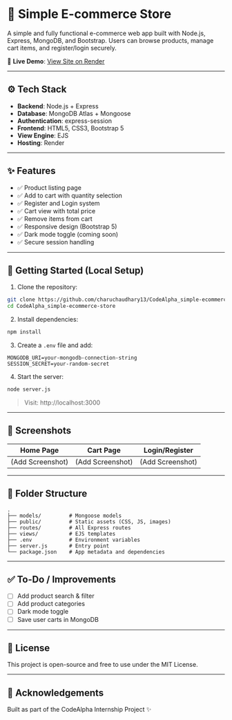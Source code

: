 
# 🛒 Simple E-commerce Store

A simple and fully functional e-commerce web app built with Node.js, Express, MongoDB, and Bootstrap. Users can browse products, manage cart items, and register/login securely.

🔗 **Live Demo**: [View Site on Render](https://codealpha-simple-ecommerce-store.onrender.com)

---

## ⚙️ Tech Stack

- **Backend**: Node.js + Express
- **Database**: MongoDB Atlas + Mongoose
- **Authentication**: express-session
- **Frontend**: HTML5, CSS3, Bootstrap 5
- **View Engine**: EJS
- **Hosting**: Render

---

## ✨ Features

- ✅ Product listing page
- ✅ Add to cart with quantity selection
- ✅ Register and Login system
- ✅ Cart view with total price
- ✅ Remove items from cart
- ✅ Responsive design (Bootstrap 5)
- ✅ Dark mode toggle (coming soon)
- ✅ Secure session handling

---

## 🚀 Getting Started (Local Setup)

1. Clone the repository:

```bash
git clone https://github.com/charuchaudhary13/CodeAlpha_simple-ecommerce-store.git
cd CodeAlpha_simple-ecommerce-store
```

2. Install dependencies:

```bash
npm install
```

3. Create a `.env` file and add:

```env
MONGODB_URI=your-mongodb-connection-string
SESSION_SECRET=your-random-secret
```

4. Start the server:

```bash
node server.js
```

> Visit: http://localhost:3000

---

## 📸 Screenshots

| Home Page | Cart Page | Login/Register |
|-----------|-----------|----------------|
| (Add Screenshot) | (Add Screenshot) | (Add Screenshot) |

---

## 📁 Folder Structure

```
.
├── models/         # Mongoose models
├── public/         # Static assets (CSS, JS, images)
├── routes/         # All Express routes
├── views/          # EJS templates
├── .env            # Environment variables
├── server.js       # Entry point
└── package.json    # App metadata and dependencies
```

---

## ✅ To-Do / Improvements

- [ ] Add product search & filter
- [ ] Add product categories
- [ ] Dark mode toggle
- [ ] Save user carts in MongoDB

---

## 📄 License

This project is open-source and free to use under the MIT License.

---

## 🙌 Acknowledgements

Built as part of the CodeAlpha Internship Project ✨
